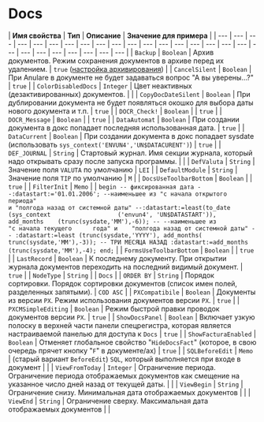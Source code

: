 # Docs

| **Имя свойства**  | **Тип**  | **Описание**  | **Значение для примера** |
| --- | --- | --- | --- | --- | --- | --- | --- | --- | --- | --- | --- | --- | --- | --- | --- | --- | --- | --- | --- | --- | --- | --- | --- | --- | --- |
| `Backup` | `Boolean` | Архив документов. Режим сохранения документов в архиве перед их удалением. | `true` \([настройка архивирования](https://bsoft.gitbook.io/wiki/administrirovanie/arkhivirovanie-backup-udalennykh-dokumentov)\) |
| `CancelSilent` | `Boolean` | При Anulare в документе не будет задаваться  вопрос "А вы уверены…?"  | `true` |
| `ColorDisabledDocs` | `Integer` | Цвет неактивных \(дезактивированных\) документов.  |   |
| `CopyDocDateSilent` | `Boolean` | При дублировании документа не  будет появляться окошко для выбора  даты нового документа и т.п. | `true` |
| `DOCR_Check!` | `Boolean` |   | `true` |
| `DOCR_Message` | `Boolean` |   | `true` |
| `DataAutomat` | `Boolean` | При создании документа в докс попадает  последняя использованная дата.  | `true` |
| `DataCurrent` | `Boolean` | При создании документа в докс  попадает sysdate  \(использовать `sys_context('ENVUN4','UN$DATACURENT')`\) | `true` |
| `DEF_JOURNAL` | `String`   | Стартовый журнал. Имя секции журнала, который надо открывать сразу после запуска программы.    |   |
| `DefValuta` | `String` | Значение поля `VALUTA` по умолчанию  | `LEI` |
| `DefaultModule` | `String` | Значение поля `TIP` по умолчанию  | `M` |
| `DocsUseToolbarBottom` | `Boolean` |   | `true` |
| `FilterInit` | `Memo` |   | `begin -- фиксированная дата --:datastart:='01.01.2006'; --наименьшее из "с начала открытого периода"                                                                                              и "полгода назад от системной даты" --:datastart:=least(to_date (sys_context                   ('envun4', 'UN$DATASTART')),                    add_months    (trunc(sysdate,'MM'),-6)); -- --наименьшее из                                    "с начала текущего      года" и    "полгода назад от системной даты" -- :datastart:=least (trunc(sysdate,'YYYY'), add_months( trunc(sysdate,'MM'),-3)); -- ТРИ МЕСЯЦА НАЗАД :datastart:=add_months (trunc(sysdate,'MM'),-4); end;` |
| `FormsUseToolbarBottom` | `Boolean` |   | `true` |
| `LastRecord` | `Boolean` | К последнему документу. При открытии журнала документов переходить на последний видимый  документ.  | `true` |
| `NodeType` | `String` |   | `Docs` |
| `ORDER BY` | `String` | Порядок сортировки. Порядок сортировки документов \(список имен полей, разделенных запятыми\).   | `COD ASC` |
| `PXCompatibile` | `Boolean`  | Документы из версии `PX`. Режим использования документов версии `PX`.  | `true`  |
| `PXCMSimpleEditing` | `Boolean`  | Режим быстрой правки проводок документов версии `PX`. | `true`  |
| `ShowDocsPanel` | `Boolean`  | Включает узкую полоску в верхней части панели  спецрегистра, которая является настраиваемой  панелью для доступа к `Docs`  | `true`  |
| `ShowFacturaEnabled` | `Boolean`  | Отменяет глобальное свойство "`HideDocsFact`"  \(которое, в свою очередь прячет кнопку "`F`"  в документе/ах\)  | `true`  |
| `SQLBeforeEdit` | `Memo`  | \(старый вариант `BeforeEdit`\) `SQL`, который  выполняется при входе в документ |   |
| `ViewFromToday` | `Integer`  | Ограничение периода. Ограничение периода отображаемых документов  как смещение на указанное  число дней назад от текущей даты.  |   |
| `ViewBegin` | `String`   | Ограничение снизу. Минимальная дата отображаемых документов   |   |
| `ViewEnd`  | `String`   | Ограничение сверху. Максимальная дата отображаемых документов   |   |

